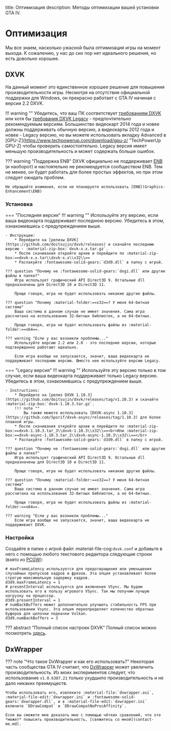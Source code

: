 title: Оптимизация
description: Методы оптимизации вашей установки GTA IV.

# Оптимизация
Мы все знаем, насколько ужасной была оптимизация игры на момент выхода. К сожалению, у нас до сих пор нет идеального решения, но есть довольно хорошее.

## DXVK
На данный момент это единственное хорошее решение для повышения производительности игры. Несмотря на отсутствие официальной поддержки для Windows, он прекрасно работает с GTA IV начиная с версии 2.2 DXVK.

!!! warning ""
    Убедитесь, что ваш ПК соответствует [требованиям DXVK](https://github.com/doitsujin/dxvk/wiki/Driver-support "DXVK GitHub Wiki") или хотя бы [требования DXVK Legacy](https://github.com/doitsujin/dxvk/wiki/Driver-support#dxvk-1103 "DXVK's GitHub Wiki") - предпочтительно рекомендуемым версиям. Большинство видеокарт 2014 года и новее должны поддерживать обычную версию, а видеокарты 2012 года и новее - Legacy версию, но вы можете использовать вкладку Advanced в [GPU-Z](https://www.techpowerup.com/download/gpu-z/ "TechPowerUp GPU-Z) чтобы проверить самостоятельно. Legacy версия имеет меньшую производительность и может содержать больше ошибок.

??? warning "Поддержка ENB"
    DXVK официально не поддерживает [ENB](Graphics-Enhancement\ENB) (и наоборот) и настоятельно не рекомендуется сообществом ENB. Тем не менее, он будет работать для более простых эффектов, но при этом следует ожидать проблем.

    Не обращайте внимания, если не планируете использовать [ENB](Graphics-Enhancement\ENB)

### Установка
=== "Последняя версия"
    !!! warning ""
        Используйте эту версию, если ваша видеокарта поддерживает последнюю версию. Убедитесь в этом, ознакомившись с предупреждением выше.

    - Инструкции:
        * Перейдите на [релизы DXVK](https://github.com/doitsujin/dxvk/releases) и скачайте последнюю версию - :material-zip-box:`dxvk-x.x.tar.gz`.
        * После скачивания откройте архив и перейдите по :material-zip-box:==dxvk-x.x.tar\\dxvk-x.x\\x32\\==
        * Распакуйте :fontawesome-solid-gears:`d3d9.dll` в папку с игрой.
    
    ??? question "Почему не :fontawesome-solid-gears:`dxgi.dll` или другие файлы в папке?"
        Игра использует графический API Direct3D 9. Остальные dll предназначены для Direct3D 10 и Direct3D 11. 

        Проще говоря, игра не будет использовать никакие другие файлы.
    
    ??? question "Почему :material-folder:==x32==? У меня 64-битная система"
        Ваша система в данном случае не имеет значения. Сама игра рассчитана на использование 32-битных библиотек, а не 64-битных.

        Проще говоря, игра не будет использовать файлы из :material-folder:==x64==.
    
    ??? warning "Если у вас возникли проблемы..."
        Используйте версию 2.2 или 2.0 - это последние версии, которые подтвержденно работают идеально.
       
        Если игра вообще не запускается, значит, ваша видеокарта не поддерживает последнюю версию. Вместо нее используйте версию Legacy.
=== "Legacy версия"
    !!! warning ""
        Используйте эту версию только в том случае, если ваша видеокарта поддерживает только Legacy версию. Убедитесь в этом, ознакомившись с предупреждением выше.

    - Instructions:
        * Перейдите на [релиз DXVK 1.10.3](https://github.com/doitsujin/dxvk/releases/tag/v1.10.3) и скачайте :material-zip-box:`dxvk-1.10.3.tar.gz`.
        !!! note ""
            Вы также можете использовать [DXVK-async 1.10.3](https://github.com/Sporif/dxvk-async/releases/tag/1.10.3) для более плавной игры.
        * После скачивания откройте архив и перейдите по :material-zip-box:==dxvk-1.10.3.tar_3\\dxvk-1.10.3\\x32\\==<br>Или :material-zip-box:==dxvk-async-1.10.3.tar_2\\dxvk-async-1.10.3\\x32\\==</br>
        * Распакуйте :fontawesome-solid-gears:`d3d9.dll` в папку с игрой.
    
    ??? question "Почему не :fontawesome-solid-gears:`dxgi.dll` или другие файлы в папке?"
        Игра использует графический API Direct3D 9. Остальные dll предназначены для Direct3D 10 и Direct3D 11. 

        Проще говоря, игра не будет использовать никакие другие файлы.
    
    ??? question "Почему :material-folder:==x32==? У меня 64-битная система"
        Ваша система в данном случае не имеет значения. Сама игра рассчитана на использование 32-битных библиотек, а не 64-битных.

        Проще говоря, игра не будет использовать файлы из :material-folder:==x64==.
    
    ??? warning "Если у вас возникли проблемы..."
        Если игра вообще не запускается, значит, ваша видеокарта не поддерживает DXVK.
    
### Настройка 
Создайте в папке с игрой файл :material-file-cog:`dxvk.conf` и добавьте в него с помощью любого текстового редактора следующие строки (взято из [PCGW](https://www.pcgamingwiki.com/wiki/Grand_Theft_Auto_IV#DXVK)):
``` { .py }
# maxFrameLatency используется для предотвращения или уменьшения случайных пропусков кадров и фризов. Эта опция устанавливает более строгую максимальную задержку кадров.
d3d9.maxFrameLatency = 1
# presentInterval используется для включения VSync. Мы будем использовать его в пользу игрового VSync. Так мы получим лучшую нагрузку на процессор.
d3d9.presentInterval = 1
# numBackBuffers может дополнительно улучшить стабильность FPS при использовании Vsync. Эта опция переопределяет количество обратных буферов для цепочки подкачки Vulkan.
d3d9.numBackBuffers = 3
```
??? abstract "Полный список настроек DXVK"
    Полный список можно посмотреть [здесь](https://github.com/doitsujin/dxvk/blob/master/dxvk.conf).

## DxWrapper
??? note "Что такое DxWrapper и как его использовать?"
    Некоторая часть сообщества GTA IV считает, что [DxWrapper](https://github.com/elishacloud/dxwrapper/releases/) может увеличить производительность. Из моих экспериментов следует, что использование `v1.0.6387.21` только ухудшило производительность и не дало никаких преимуществ. 
    
    Чтобы использовать его, извлеките :material-file:`dxwrapper.asi`, :material-file-edit:`dxwrapper.ini` и :fontawesome-solid-gears:`dxwrapper.dll`, и в :material-file-edit:`dxwrapper.ini` включите `DDrawCompat` и `DDrawCompatNoProcAffinity`.
    
    Если вы сможете мне доказать мне с помощью чётких сравнений, что это *может* повысить производительность, [свяжитесь со мной](contact-me.md).